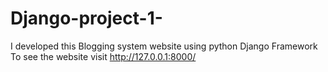 # Django-project-1-
I developed this Blogging system website using python Django Framework To see the website visit http://127.0.0.1:8000/
